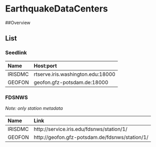 # EarthquakeDataCenters
##Overview

## List

### Seedlink
<table>
	<thead>
		<tr><th align="left">Name</th><th align="left">Host:port</th></tr>
	</thead>
	<tbody>
		<tr><td align="left">IRISDMC</td><td align="left">rtserve.iris.washington.edu:18000</td></tr>
    <tr><td align="left">GEOFON</td><td align="left">geofon.gfz-potsdam.de:18000</td></tr>
	</tbody>
</table>

### FDSNWS
*Note: only station metadata*
<table>
	<thead>
		<tr><th align="left">Name</th><th align="left">Link</th></tr>
	</thead>
	<tbody>
		<tr><td align="left">IRISDMC</td><td align="left">http://service.iris.edu/fdsnws/station/1/</td></tr>
    <tr><td align="left">GEOFON</td><td align="left">http://geofon.gfz-potsdam.de/fdsnws/station/1/</td></tr>
	</tbody>
</table>
